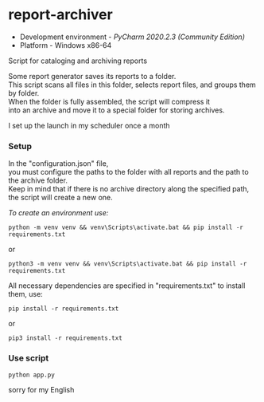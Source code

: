 # report-archiver #
- Development environment - *PyCharm 2020.2.3 (Community Edition)*<br>
- Platform - Windows x86-64

Script for cataloging and archiving reports

Some report generator saves its reports to a folder.<br>
This script scans all files in this folder, selects report files, and groups them by folder.<br>
When the folder is fully assembled, the script will compress it<br>
into an archive and move it to a special folder for storing archives.


I set up the launch in my scheduler once a month

### Setup 
In the "configuration.json" file,<br>
you must configure the paths to the folder with all reports and the path to the archive folder.<br>
Keep in mind that if there is no archive directory along the specified path, 
the script will create a new one.

*To create an environment use:*

	python -m venv venv && venv\Scripts\activate.bat && pip install -r requirements.txt
or

	python3 -m venv venv && venv\Scripts\activate.bat && pip install -r requirements.txt

All necessary dependencies are specified in "requirements.txt" to install them, use:
    
    pip install -r requirements.txt
or

    pip3 install -r requirements.txt

### Use script 
    python app.py

sorry for my English